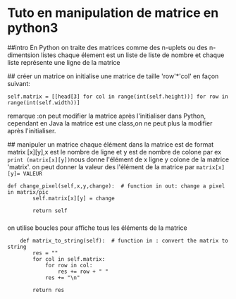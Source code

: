 # Tuto en manipulation de matrice en python3

##intro
En Python on traite des matrices comme des n-uplets ou des n-dimentsion listes
chaque élement est un liste de liste de nombre
et chaque liste représente une ligne de la matrice

## créer un matrice
on initialise une matrice de taille 'row'*'col' en façon suivant:

```
self.matrix = [[head[3] for col in range(int(self.height))] for row in range(int(self.width))]
```
remarque :on peut modifier la matrice après l'initialiser dans Python, cependant en Java la matrice est une class,on ne peut plus la modifier après l'initialiser.

## manipuler un matrice
chaque élément dans la matrice est de format  matrix [x][y],x est le nombre de ligne et y est de nombre de colone
par ex ```print (matrix[x][y])```nous donne l'élément de x ligne y colone de la matrice 'matrix'.
on peut donner la valeur des l'élément de la matrice par ```matrix[x][y]= VALEUR```

```
def change_pixel(self,x,y,change):  # function in out: change a pixel in matrix/pic
        self.matrix[x][y] = change

        return self
```


###
on utilise boucles pour affiche tous les éléments de la matrice
```
    def matrix_to_string(self):  # function in : convert the matrix to string
        res = ""
        for col in self.matrix:
            for row in col:
                res += row + " "
            res += "\n"

        return res
```
